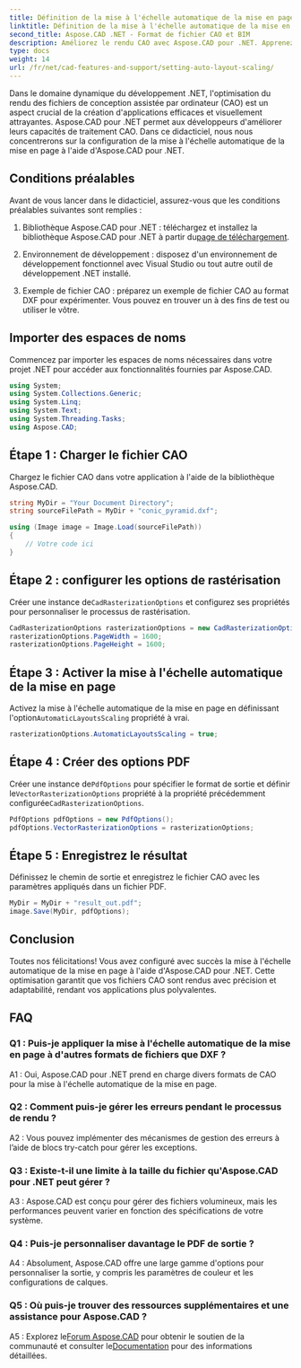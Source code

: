```yaml
---
title: Définition de la mise à l'échelle automatique de la mise en page dans Aspose.CAD pour .NET
linktitle: Définition de la mise à l'échelle automatique de la mise en page
second_title: Aspose.CAD .NET - Format de fichier CAO et BIM
description: Améliorez le rendu CAO avec Aspose.CAD pour .NET. Apprenez à configurer Auto Layout Scaling pour un rendu de fichier précis et adaptable.
type: docs
weight: 14
url: /fr/net/cad-features-and-support/setting-auto-layout-scaling/
---
```

Dans le domaine dynamique du développement .NET, l'optimisation du rendu des fichiers de conception assistée par ordinateur (CAO) est un aspect crucial de la création d'applications efficaces et visuellement attrayantes. Aspose.CAD pour .NET permet aux développeurs d'améliorer leurs capacités de traitement CAO. Dans ce didacticiel, nous nous concentrerons sur la configuration de la mise à l'échelle automatique de la mise en page à l'aide d'Aspose.CAD pour .NET.

## Conditions préalables

Avant de vous lancer dans le didacticiel, assurez-vous que les conditions préalables suivantes sont remplies :

1.  Bibliothèque Aspose.CAD pour .NET : téléchargez et installez la bibliothèque Aspose.CAD pour .NET à partir du[page de téléchargement](https://releases.aspose.com/cad/net/).

2. Environnement de développement : disposez d'un environnement de développement fonctionnel avec Visual Studio ou tout autre outil de développement .NET installé.

3. Exemple de fichier CAO : préparez un exemple de fichier CAO au format DXF pour expérimenter. Vous pouvez en trouver un à des fins de test ou utiliser le vôtre.

## Importer des espaces de noms

Commencez par importer les espaces de noms nécessaires dans votre projet .NET pour accéder aux fonctionnalités fournies par Aspose.CAD.

```csharp
using System;
using System.Collections.Generic;
using System.Linq;
using System.Text;
using System.Threading.Tasks;
using Aspose.CAD;
```

## Étape 1 : Charger le fichier CAO

Chargez le fichier CAO dans votre application à l'aide de la bibliothèque Aspose.CAD.

```csharp
string MyDir = "Your Document Directory";
string sourceFilePath = MyDir + "conic_pyramid.dxf";

using (Image image = Image.Load(sourceFilePath))
{
    // Votre code ici
}
```

## Étape 2 : configurer les options de rastérisation

 Créer une instance de`CadRasterizationOptions` et configurez ses propriétés pour personnaliser le processus de rastérisation.

```csharp
CadRasterizationOptions rasterizationOptions = new CadRasterizationOptions();
rasterizationOptions.PageWidth = 1600;
rasterizationOptions.PageHeight = 1600;
```

## Étape 3 : Activer la mise à l'échelle automatique de la mise en page

 Activez la mise à l'échelle automatique de la mise en page en définissant l'option`AutomaticLayoutsScaling` propriété à vrai.

```csharp
rasterizationOptions.AutomaticLayoutsScaling = true;
```

## Étape 4 : Créer des options PDF

 Créer une instance de`PdfOptions` pour spécifier le format de sortie et définir le`VectorRasterizationOptions` propriété à la propriété précédemment configurée`CadRasterizationOptions`.

```csharp
PdfOptions pdfOptions = new PdfOptions();
pdfOptions.VectorRasterizationOptions = rasterizationOptions;
```

## Étape 5 : Enregistrez le résultat

Définissez le chemin de sortie et enregistrez le fichier CAO avec les paramètres appliqués dans un fichier PDF.

```csharp
MyDir = MyDir + "result_out.pdf";
image.Save(MyDir, pdfOptions);
```

## Conclusion

Toutes nos félicitations! Vous avez configuré avec succès la mise à l'échelle automatique de la mise en page à l'aide d'Aspose.CAD pour .NET. Cette optimisation garantit que vos fichiers CAO sont rendus avec précision et adaptabilité, rendant vos applications plus polyvalentes.

## FAQ

### Q1 : Puis-je appliquer la mise à l'échelle automatique de la mise en page à d'autres formats de fichiers que DXF ?

A1 : Oui, Aspose.CAD pour .NET prend en charge divers formats de CAO pour la mise à l'échelle automatique de la mise en page.

### Q2 : Comment puis-je gérer les erreurs pendant le processus de rendu ?

A2 : Vous pouvez implémenter des mécanismes de gestion des erreurs à l’aide de blocs try-catch pour gérer les exceptions.

### Q3 : Existe-t-il une limite à la taille du fichier qu'Aspose.CAD pour .NET peut gérer ?

A3 : Aspose.CAD est conçu pour gérer des fichiers volumineux, mais les performances peuvent varier en fonction des spécifications de votre système.

### Q4 : Puis-je personnaliser davantage le PDF de sortie ?

A4 : Absolument, Aspose.CAD offre une large gamme d'options pour personnaliser la sortie, y compris les paramètres de couleur et les configurations de calques.

### Q5 : Où puis-je trouver des ressources supplémentaires et une assistance pour Aspose.CAD ?

 A5 : Explorez le[Forum Aspose.CAD](https://forum.aspose.com/c/cad/19) pour obtenir le soutien de la communauté et consulter le[Documentation](https://reference.aspose.com/cad/net/) pour des informations détaillées.